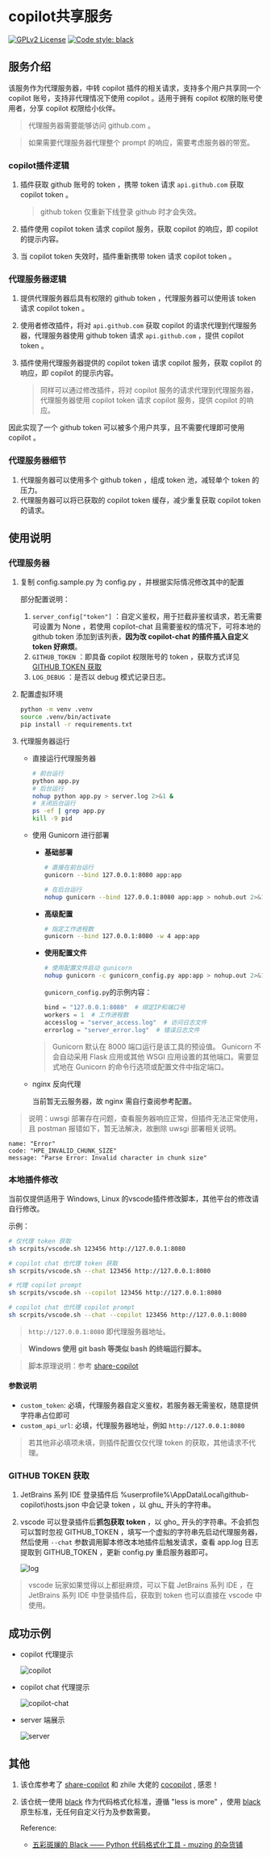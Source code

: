 # copilot共享服务

[![GPLv2 License](https://img.shields.io/badge/License-GPL%20v2-blue.svg)](https://www.gnu.org/licenses/gpl-2.0.html)
[![Code style: black](https://img.shields.io/badge/code%20style-black-000000.svg)](https://github.com/psf/black)

## 服务介绍

该服务作为代理服务器，中转 copilot 插件的相关请求，支持多个用户共享同一个 copilot 账号，支持非代理情况下使用 copilot 。适用于拥有 copilot 权限的账号使用者，分享 copilot 权限给小伙伴。

> 代理服务器需要能够访问 github.com 。

> 如果需要代理服务器代理整个 prompt 的响应，需要考虑服务器的带宽。

### copilot插件逻辑

1. 插件获取 github 账号的 token ，携带 token 请求 `api.github.com` 获取 copilot token 。

    > github token 仅重新下线登录 github 时才会失效。

2. 插件使用 copilot token 请求 copilot 服务，获取 copilot 的响应，即 copilot 的提示内容。
3. 当 copilot token 失效时，插件重新携带 token 请求 copilot token 。

### 代理服务器逻辑

1. 提供代理服务器后具有权限的 github token ，代理服务器可以使用该 token 请求 copilot token 。
2. 使用者修改插件，将对 `api.github.com` 获取 copilot 的请求代理到代理服务器，代理服务器使用 github token 请求 `api.github.com` ，提供 copilot token 。
3. 插件使用代理服务器提供的 copilot token 请求 copilot 服务，获取 copilot 的响应，即 copilot 的提示内容。

    > 同样可以通过修改插件，将对 copilot 服务的请求代理到代理服务器，代理服务器使用 copilot token 请求 copilot 服务，提供 copilot 的响应。

因此实现了一个 github token 可以被多个用户共享，且不需要代理即可使用 copilot 。

### 代理服务器细节

1. 代理服务器可以使用多个 github token ，组成 token 池，减轻单个 token 的压力。
2. 代理服务器可以将已获取的 copilot token 缓存，减少重复获取 copilot token 的请求。

## 使用说明

### 代理服务器

1. 复制 config.sample.py 为 config.py ，并根据实际情况修改其中的配置

    部分配置说明：

    1. `server_config["token"]` ：自定义鉴权，用于拦截非鉴权请求，若无需要可设置为 None ，若使用 copilot-chat 且需要鉴权的情况下，可将本地的 github token 添加到该列表，**因为改 copilot-chat 的插件插入自定义 token 好麻烦**。
    2. `GITHUB_TOKEN` ：即具备 copilot 权限账号的 token ，获取方式详见 [GITHUB TOKEN 获取](#github-token-获取)
    3. `LOG_DEBUG` ：是否以 debug 模式记录日志。

2. 配置虚拟环境

    ```bash
    python -m venv .venv
    source .venv/bin/activate
    pip install -r requirements.txt
    ```

3. 代理服务器运行

    - 直接运行代理服务器

        ```bash
        # 前台运行
        python app.py
        # 后台运行
        nohup python app.py > server.log 2>&1 &
        # 关闭后台运行
        ps -ef | grep app.py
        kill -9 pid
        ```

    - 使用 Gunicorn 进行部署

        - **基础部署**

            ```bash
            # 直接在前台运行
            gunicorn --bind 127.0.0.1:8080 app:app
            ```

            ```bash
            # 在后台运行
            nohup gunicorn --bind 127.0.0.1:8080 app:app > nohub.out 2>&1 &
            ```

        - **高级配置**

            ```bash
            # 指定工作进程数
            gunicorn --bind 127.0.0.1:8080 -w 4 app:app
            ```

        - **使用配置文件**

            ```bash
            # 使用配置文件启动 gunicorn
            nohup gunicorn -c gunicorn_config.py app:app > nohup.out 2>&1 &
            ```

            `gunicorn_config.py`的示例内容：

            ```python
            bind = "127.0.0.1:8080"  # 绑定IP和端口号
            workers = 1  # 工作进程数
            accesslog = "server_access.log"  # 访问日志文件
            errorlog = "server_error.log"  # 错误日志文件
            ```

        > Gunicorn 默认在 8000 端口运行是该工具的预设值。 Gunicorn 不会自动采用 Flask 应用或其他 WSGI 应用设置的其他端口。需要显式地在 Gunicorn 的命令行选项或配置文件中指定端口。
    
    - nginx 反向代理

        当前暂无云服务器，故 nginx 需自行查阅参考配置。

> 说明：uwsgi 部署存在问题，查看服务器响应正常，但插件无法正常使用，且 postman 报错如下，暂无法解决，故删除 uwsgi 部署相关说明。
```
name: "Error"
code: "HPE_INVALID_CHUNK_SIZE"
message: "Parse Error: Invalid character in chunk size"
```

### 本地插件修改

当前仅提供适用于 Windows, Linux 的vscode插件修改脚本，其他平台的修改请自行修改。

示例：
    
```bash
# 仅代理 token 获取
sh scrpits/vscode.sh 123456 http://127.0.0.1:8080

# copilot chat 也代理 token 获取
sh scrpits/vscode.sh --chat 123456 http://127.0.0.1:8080

# 代理 copilot prompt
sh scrpits/vscode.sh --copilot 123456 http://127.0.0.1:8080

# copilot chat 也代理 copilot prompt
sh scrpits/vscode.sh --chat --copilot 123456 http://127.0.0.1:8080
```

> `http://127.0.0.1:8080` 即代理服务器地址。

> **Windows 使用 git bash 等类似 bash 的终端运行脚本。**

> 脚本原理说明：参考 [share-copilot](https://gitee.com/chuangxxt/share-copilot/blob/master/readme/codeTipsProxy.md)

#### 参数说明

- `custom_token`: 必填，代理服务器自定义鉴权，若服务器无需鉴权，随意提供字符串占位即可
- `custom_api_url`: 必填，代理服务器地址，例如 `http://127.0.0.1:8080`

> 若其他非必填项未填，则插件配置仅仅代理 token 的获取，其他请求不代理。

### GITHUB TOKEN 获取

1. JetBrains 系列 IDE 登录插件后 %userprofile%\AppData\Local\github-copilot\hosts.json 中会记录 token ，以 ghu_ 开头的字符串。

2. vscode 可以登录插件后**抓包获取 token** ，以 gho_ 开头的字符串。不会抓包可以暂时忽视 GITHUB_TOKEN ，填写一个虚拟的字符串先启动代理服务器，然后使用 `--chat` 参数调用脚本修改本地插件后触发请求，查看 app.log 日志提取到 GITHUB_TOKEN ，更新 config.py 重启服务器即可。

    ![log](readme/log.png)

> vscode 玩家如果觉得以上都挺麻烦，可以下载 JetBrains 系列 IDE ，在 JetBrains 系列 IDE 中登录插件后，获取到 token 也可以直接在 vscode 中使用。

## 成功示例

- copilot 代理提示

    ![copilot](readme/copilot.png)

- copilot chat 代理提示

    ![copilot-chat](readme/chat.png)

- server 端展示

    ![server](readme/server.png)

## 其他

1. 该仓库参考了 [share-copilot](https://gitee.com/chuangxxt/share-copilot) 和 zhile 大佬的 [cocopilot](https://zhile.io/2023/09/09/github-got-banned.html) , 感恩！

2. 该仓统一使用 [black](https://github.com/psf/black) 作为代码格式化标准，遵循 "less is more" ，使用 [black](https://github.com/psf/black) 原生标准，无任何自定义行为及参数需要。

    Reference:

    - [五彩斑斓的 Black —— Python 代码格式化工具 - muzing 的杂货铺](https://muzing.top/posts/a29e4743/#其他)